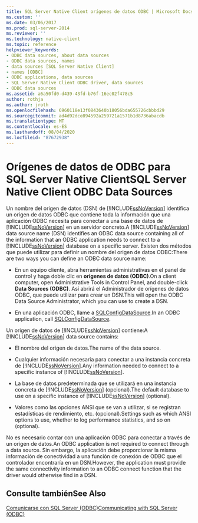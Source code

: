 ```yaml
---
title: SQL Server Native Client orígenes de datos ODBC | Microsoft Docs
ms.custom: ''
ms.date: 03/06/2017
ms.prod: sql-server-2014
ms.reviewer: ''
ms.technology: native-client
ms.topic: reference
helpviewer_keywords:
- ODBC data sources, about data sources
- ODBC data sources, names
- data sources [SQL Server Native Client]
- names [ODBC]
- ODBC applications, data sources
- SQL Server Native Client ODBC driver, data sources
- ODBC data sources
ms.assetid: a6a50fd0-d439-43fd-b76f-16ec02f478c5
author: rothja
ms.author: jroth
ms.openlocfilehash: 6960118e13f0843640b18056bda655726cbbbd29
ms.sourcegitcommit: ad4d92dce894592a259721a1571b1d8736abacdb
ms.translationtype: MT
ms.contentlocale: es-ES
ms.lasthandoff: 08/04/2020
ms.locfileid: "87672938"
---
```

# <a name="sql-server-native-client-odbc-data-sources"></a><span data-ttu-id="69b25-102">Orígenes de datos de ODBC para SQL Server Native Client</span><span class="sxs-lookup"><span data-stu-id="69b25-102">SQL Server Native Client ODBC Data Sources</span></span>
  <span data-ttu-id="69b25-103">Un nombre del origen de datos (DSN) de [!INCLUDE[ssNoVersion](../../includes/ssnoversion-md.md)] identifica un origen de datos ODBC que contiene toda la información que una aplicación ODBC necesita para conectar a una base de datos de [!INCLUDE[ssNoVersion](../../includes/ssnoversion-md.md)] en un servidor concreto.</span><span class="sxs-lookup"><span data-stu-id="69b25-103">A [!INCLUDE[ssNoVersion](../../includes/ssnoversion-md.md)] data source name (DSN) identifies an ODBC data source containing all of the information that an ODBC application needs to connect to a [!INCLUDE[ssNoVersion](../../includes/ssnoversion-md.md)] database on a specific server.</span></span> <span data-ttu-id="69b25-104">Existen dos métodos que puede utilizar para definir un nombre del origen de datos ODBC:</span><span class="sxs-lookup"><span data-stu-id="69b25-104">There are two ways you can define an ODBC data source name:</span></span>  
  
-   <span data-ttu-id="69b25-105">En un equipo cliente, abra herramientas administrativas en el panel de control y haga doble clic en **orígenes de datos (ODBC)**.</span><span class="sxs-lookup"><span data-stu-id="69b25-105">On a client computer, open Administrative Tools in Control Panel, and double-click **Data Sources (ODBC)**.</span></span> <span data-ttu-id="69b25-106">Así abrirá el Administrador de orígenes de datos ODBC, que puede utilizar para crear un DSN.</span><span class="sxs-lookup"><span data-stu-id="69b25-106">This will open the ODBC Data Source Administrator, which you can use to create a DSN.</span></span>  
  
-   <span data-ttu-id="69b25-107">En una aplicación ODBC, llame a [SQLConfigDataSource](../native-client-odbc-api/sqlconfigdatasource.md).</span><span class="sxs-lookup"><span data-stu-id="69b25-107">In an ODBC application, call [SQLConfigDataSource](../native-client-odbc-api/sqlconfigdatasource.md).</span></span>  
  
 <span data-ttu-id="69b25-108">Un origen de datos de [!INCLUDE[ssNoVersion](../../includes/ssnoversion-md.md)] contiene:</span><span class="sxs-lookup"><span data-stu-id="69b25-108">A [!INCLUDE[ssNoVersion](../../includes/ssnoversion-md.md)] data source contains:</span></span>  
  
-   <span data-ttu-id="69b25-109">El nombre del origen de datos.</span><span class="sxs-lookup"><span data-stu-id="69b25-109">The name of the data source.</span></span>  
  
-   <span data-ttu-id="69b25-110">Cualquier información necesaria para conectar a una instancia concreta de [!INCLUDE[ssNoVersion](../../includes/ssnoversion-md.md)].</span><span class="sxs-lookup"><span data-stu-id="69b25-110">Any information needed to connect to a specific instance of [!INCLUDE[ssNoVersion](../../includes/ssnoversion-md.md)].</span></span>  
  
-   <span data-ttu-id="69b25-111">La base de datos predeterminada que se utilizará en una instancia concreta de [!INCLUDE[ssNoVersion](../../includes/ssnoversion-md.md)] (opcional).</span><span class="sxs-lookup"><span data-stu-id="69b25-111">The default database to use on a specific instance of [!INCLUDE[ssNoVersion](../../includes/ssnoversion-md.md)] (optional).</span></span>  
  
-   <span data-ttu-id="69b25-112">Valores como las opciones ANSI que se van a utilizar, si se registran estadísticas de rendimiento, etc. (opcional).</span><span class="sxs-lookup"><span data-stu-id="69b25-112">Settings such as which ANSI options to use, whether to log performance statistics, and so on (optional).</span></span>  
  
 <span data-ttu-id="69b25-113">No es necesario contar con una aplicación ODBC para conectar a través de un origen de datos.</span><span class="sxs-lookup"><span data-stu-id="69b25-113">An ODBC application is not required to connect through a data source.</span></span> <span data-ttu-id="69b25-114">Sin embargo, la aplicación debe proporcionar la misma información de conectividad a una función de conexión de ODBC que el controlador encontraría en un DSN.</span><span class="sxs-lookup"><span data-stu-id="69b25-114">However, the application must provide the same connectivity information to an ODBC connect function that the driver would otherwise find in a DSN.</span></span>  
  
## <a name="see-also"></a><span data-ttu-id="69b25-115">Consulte también</span><span class="sxs-lookup"><span data-stu-id="69b25-115">See Also</span></span>  
 [<span data-ttu-id="69b25-116">Comunicarse con SQL Server &#40;ODBC&#41;</span><span class="sxs-lookup"><span data-stu-id="69b25-116">Communicating with SQL Server &#40;ODBC&#41;</span></span>](communicating-with-sql-server-odbc.md)  
  
  
